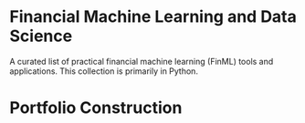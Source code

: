 # Financial Machine Learning and Data Science
A curated list of practical financial machine learning (FinML) tools and applications. This collection is primarily in Python.

# Portfolio Construction

